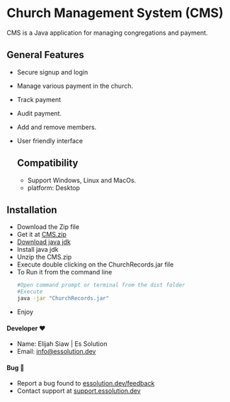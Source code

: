 # Church Management System (CMS)
  CMS is a Java application for managing congregations and payment.

## General Features
* Secure signup and login
* Manage various payment in the church.
* Track payment
* Audit payment.
* Add and remove members.
* User friendly interface

  ## Compatibility
   * Support Windows, Linux and MacOs.
   * platform: Desktop

## Installation
* Download the Zip file
* Get it at [CMS.zip](https://github.com/ElijahSiaw/cms/releases/tag/v2.3.1)
* [Download java jdk](https://www.oracle.com/africa/java/technologies/downloads/#jdk21-linux)
* Install java jdk
* Unzip the CMS.zip
* Execute double clicking on the ChurchRecords.jar file
* To Run it from the command line
  ```bash
  #Open command prompt or terminal from the dist folder
  #Execute
  java -jar "ChurchRecords.jar"
  ```
* Enjoy 

#### Developer ❤
* Name: Elijah Siaw | Es Solution
* Email: [info@essolution.dev](mailto:info@essolution.dev)

#### Bug 🐛
* Report a bug found to [essolution.dev/feedback](https://essolution.dev/feedback) 
* Contact support at [support.essolution.dev](https://support.essolution.dev)
